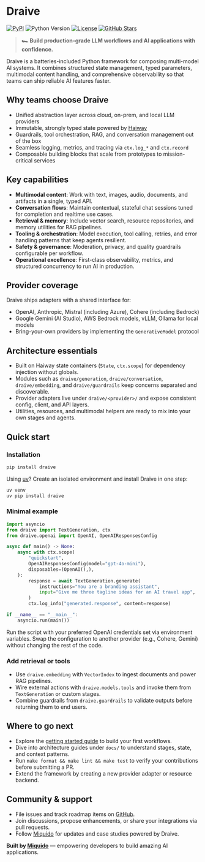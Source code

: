 # Draive

[![PyPI](https://img.shields.io/pypi/v/draive)](https://pypi.org/project/draive/)
![Python Version](https://img.shields.io/badge/Python-3.12+-blue)
[![License](https://img.shields.io/github/license/miquido/draive)](https://github.com/miquido/draive/blob/main/LICENSE)
[![GitHub Stars](https://img.shields.io/github/stars/miquido/draive?style=social)](https://github.com/miquido/draive)

> **🏎️ Build production-grade LLM workflows and AI applications with confidence.**

Draive is a batteries-included Python framework for composing multi-model AI systems. It combines
structured state management, typed parameters, multimodal content handling, and comprehensive
observability so that teams can ship reliable AI features faster.

## Why teams choose Draive

- Unified abstraction layer across cloud, on-prem, and local LLM providers
- Immutable, strongly typed state powered by [Haiway](https://github.com/miquido/haiway)
- Guardrails, tool orchestration, RAG, and conversation management out of the box
- Seamless logging, metrics, and tracing via `ctx.log_*` and `ctx.record`
- Composable building blocks that scale from prototypes to mission-critical services

## Key capabilities

- **Multimodal content**: Work with text, images, audio, documents, and artifacts in a single, typed
  API.
- **Conversation flows**: Maintain contextual, stateful chat sessions tuned for completion and
  realtime use cases.
- **Retrieval & memory**: Include vector search, resource repositories, and memory utilities for RAG
  pipelines.
- **Tooling & orchestration**: Model execution, tool calling, retries, and error handling patterns
  that keep agents resilient.
- **Safety & governance**: Moderation, privacy, and quality guardrails configurable per workflow.
- **Operational excellence**: First-class observability, metrics, and structured concurrency to run
  AI in production.

## Provider coverage

Draive ships adapters with a shared interface for:

- OpenAI, Anthropic, Mistral (including Azure), Cohere (including Bedrock)
- Google Gemini (AI Studio), AWS Bedrock models, vLLM, Ollama for local models
- Bring-your-own providers by implementing the `GenerativeModel` protocol

## Architecture essentials

- Built on Haiway state containers (`State`, `ctx.scope`) for dependency injection without globals.
- Modules such as `draive/generation`, `draive/conversation`, `draive/embedding`, and
  `draive/guardrails` keep concerns separated and discoverable.
- Provider adapters live under `draive/<provider>/` and expose consistent config, client, and API
  layers.
- Utilities, resources, and multimodal helpers are ready to mix into your own stages and agents.

## Quick start

### Installation

```bash
pip install draive
```

Using [uv](https://github.com/astral-sh/uv)? Create an isolated environment and install Draive in
one step:

```bash
uv venv
uv pip install draive
```

### Minimal example

```python
import asyncio
from draive import TextGeneration, ctx
from draive.openai import OpenAI, OpenAIResponsesConfig

async def main() -> None:
    async with ctx.scope(
        "quickstart",
        OpenAIResponsesConfig(model="gpt-4o-mini"),
        disposables=(OpenAI(),),
    ):
        response = await TextGeneration.generate(
            instructions="You are a branding assistant",
            input="Give me three tagline ideas for an AI travel app",
        )
        ctx.log_info("generated.response", content=response)

if __name__ == "__main__":
    asyncio.run(main())
```

Run the script with your preferred OpenAI credentials set via environment variables. Swap the
configuration to another provider (e.g., Cohere, Gemini) without changing the rest of the code.

### Add retrieval or tools

- Use `draive.embedding` with `VectorIndex` to ingest documents and power RAG pipelines.
- Wire external actions with `draive.models.tools` and invoke them from `TextGeneration` or custom
  stages.
- Combine guardrails from `draive.guardrails` to validate outputs before returning them to end
  users.

## Where to go next

- Explore the [getting started guide](./getting-started/index.md) to build your first workflows.
- Dive into architecture guides under `docs/` to understand stages, state, and context patterns.
- Run `make format && make lint && make test` to verify your contributions before submitting a PR.
- Extend the framework by creating a new provider adapter or resource backend.

## Community & support

- File issues and track roadmap items on [GitHub](https://github.com/miquido/draive/issues).
- Join discussions, propose enhancements, or share your integrations via pull requests.
- Follow [Miquido](https://miquido.com) for updates and case studies powered by Draive.

**Built by [Miquido](https://miquido.com)** — empowering developers to build amazing AI
applications.
